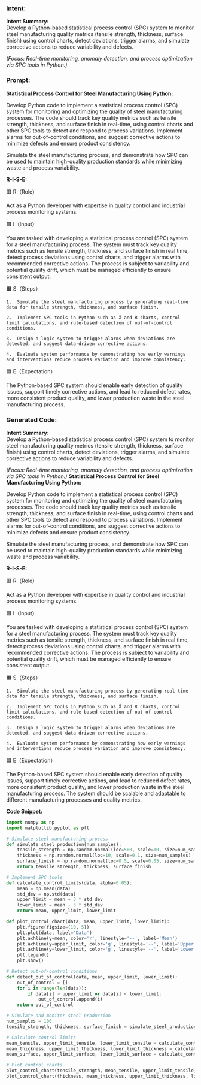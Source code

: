 ### Intent:
**Intent Summary:**  
Develop a Python-based statistical process control (SPC) system to monitor steel manufacturing quality metrics (tensile strength, thickness, surface finish) using control charts, detect deviations, trigger alarms, and simulate corrective actions to reduce variability and defects.  

*(Focus: Real-time monitoring, anomaly detection, and process optimization via SPC tools in Python.)*

### Prompt:
**Statistical Process Control for Steel Manufacturing Using Python:**

Develop Python code to implement a statistical process control (SPC) system for monitoring and optimizing the quality of steel manufacturing processes. The code should track key quality metrics such as tensile strength, thickness, and surface finish in real-time, using control charts and other SPC tools to detect and respond to process variations. Implement alarms for out-of-control conditions, and suggest corrective actions to minimize defects and ensure product consistency.

Simulate the steel manufacturing process, and demonstrate how SPC can be used to maintain high-quality production standards while minimizing waste and process variability.

**R-I-S-E:**

🟥 R（Role）

Act as a Python developer with expertise in quality control and industrial process monitoring systems.

🟩 I（Input）

You are tasked with developing a statistical process control (SPC) system for a steel manufacturing process. The system must track key quality metrics such as tensile strength, thickness, and surface finish in real time, detect process deviations using control charts, and trigger alarms with recommended corrective actions. The process is subject to variability and potential quality drift, which must be managed efficiently to ensure consistent output.

🟧 S（Steps）

	1.	Simulate the steel manufacturing process by generating real-time data for tensile strength, thickness, and surface finish.
 
	2.	Implement SPC tools in Python such as X̄ and R charts, control limit calculations, and rule-based detection of out-of-control conditions.
 
	3.	Design a logic system to trigger alarms when deviations are detected, and suggest data-driven corrective actions.
 
	4.	Evaluate system performance by demonstrating how early warnings and interventions reduce process variation and improve consistency.

🟦 E（Expectation）

The Python-based SPC system should enable early detection of quality issues, support timely corrective actions, and lead to reduced defect rates, more consistent product quality, and lower production waste in the steel manufacturing process.

### Generated Code:
**Intent Summary:**  
Develop a Python-based statistical process control (SPC) system to monitor steel manufacturing quality metrics (tensile strength, thickness, surface finish) using control charts, detect deviations, trigger alarms, and simulate corrective actions to reduce variability and defects.  

*(Focus: Real-time monitoring, anomaly detection, and process optimization via SPC tools in Python.)*
**Statistical Process Control for Steel Manufacturing Using Python:**

Develop Python code to implement a statistical process control (SPC) system for monitoring and optimizing the quality of steel manufacturing processes. The code should track key quality metrics such as tensile strength, thickness, and surface finish in real-time, using control charts and other SPC tools to detect and respond to process variations. Implement alarms for out-of-control conditions, and suggest corrective actions to minimize defects and ensure product consistency.

Simulate the steel manufacturing process, and demonstrate how SPC can be used to maintain high-quality production standards while minimizing waste and process variability.

**R-I-S-E:**

🟥 R（Role）

Act as a Python developer with expertise in quality control and industrial process monitoring systems.

🟩 I（Input）

You are tasked with developing a statistical process control (SPC) system for a steel manufacturing process. The system must track key quality metrics such as tensile strength, thickness, and surface finish in real time, detect process deviations using control charts, and trigger alarms with recommended corrective actions. The process is subject to variability and potential quality drift, which must be managed efficiently to ensure consistent output.

🟧 S（Steps）

	1.	Simulate the steel manufacturing process by generating real-time data for tensile strength, thickness, and surface finish.
 
	2.	Implement SPC tools in Python such as X̄ and R charts, control limit calculations, and rule-based detection of out-of-control conditions.
 
	3.	Design a logic system to trigger alarms when deviations are detected, and suggest data-driven corrective actions.
 
	4.	Evaluate system performance by demonstrating how early warnings and interventions reduce process variation and improve consistency.

🟦 E（Expectation）

The Python-based SPC system should enable early detection of quality issues, support timely corrective actions, and lead to reduced defect rates, more consistent product quality, and lower production waste in the steel manufacturing process. The system should be scalable and adaptable to different manufacturing processes and quality metrics.

**Code Snippet:**

```python
import numpy as np
import matplotlib.pyplot as plt

# Simulate steel manufacturing process
def simulate_steel_production(num_samples):
    tensile_strength = np.random.normal(loc=500, scale=10, size=num_samples)
    thickness = np.random.normal(loc=10, scale=0.1, size=num_samples)
    surface_finish = np.random.normal(loc=0.5, scale=0.05, size=num_samples)
    return tensile_strength, thickness, surface_finish

# Implement SPC tools
def calculate_control_limits(data, alpha=0.05):
    mean = np.mean(data)
    std_dev = np.std(data)
    upper_limit = mean + 3 * std_dev
    lower_limit = mean - 3 * std_dev
    return mean, upper_limit, lower_limit

def plot_control_chart(data, mean, upper_limit, lower_limit):
    plt.figure(figsize=(10, 5))
    plt.plot(data, label='Data')
    plt.axhline(y=mean, color='r', linestyle='--', label='Mean')
    plt.axhline(y=upper_limit, color='g', linestyle='--', label='Upper Limit')
    plt.axhline(y=lower_limit, color='g', linestyle='--', label='Lower Limit')
    plt.legend()
    plt.show()

# Detect out-of-control conditions
def detect_out_of_control(data, mean, upper_limit, lower_limit):
    out_of_control = []
    for i in range(len(data)):
        if data[i] > upper_limit or data[i] < lower_limit:
            out_of_control.append(i)
    return out_of_control

# Simulate and monitor steel production
num_samples = 100
tensile_strength, thickness, surface_finish = simulate_steel_production(num_samples)

# Calculate control limits
mean_tensile, upper_limit_tensile, lower_limit_tensile = calculate_control_limits(tensile_strength)
mean_thickness, upper_limit_thickness, lower_limit_thickness = calculate_control_limits(thickness)
mean_surface, upper_limit_surface, lower_limit_surface = calculate_control_limits(surface_finish)

# Plot control charts
plot_control_chart(tensile_strength, mean_tensile, upper_limit_tensile, lower_limit_tensile)
plot_control_chart(thickness, mean_thickness, upper_limit_thickness, lower
